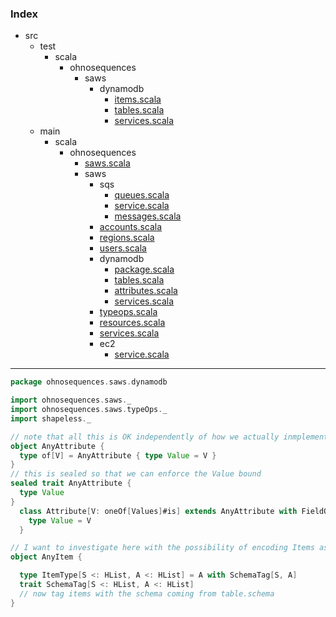 ### Index

+ src
  + test
    + scala
      + ohnosequences
        + saws
          + dynamodb
            + [items.scala](../../../../../test/scala/ohnosequences/saws/dynamodb/items.md)
            + [tables.scala](../../../../../test/scala/ohnosequences/saws/dynamodb/tables.md)
            + [services.scala](../../../../../test/scala/ohnosequences/saws/dynamodb/services.md)
  + main
    + scala
      + ohnosequences
        + [saws.scala](../../saws.md)
        + saws
          + sqs
            + [queues.scala](../sqs/queues.md)
            + [service.scala](../sqs/service.md)
            + [messages.scala](../sqs/messages.md)
          + [accounts.scala](../accounts.md)
          + [regions.scala](../regions.md)
          + [users.scala](../users.md)
          + dynamodb
            + [package.scala](package.md)
            + [tables.scala](tables.md)
            + [attributes.scala](attributes.md)
            + [services.scala](services.md)
          + [typeops.scala](../typeops.md)
          + [resources.scala](../resources.md)
          + [services.scala](../services.md)
          + ec2
            + [service.scala](../ec2/service.md)

------


```scala
package ohnosequences.saws.dynamodb

import ohnosequences.saws._
import ohnosequences.saws.typeOps._
import shapeless._

// note that all this is OK independently of how we actually inmplement records
object AnyAttribute {
  type of[V] = AnyAttribute { type Value = V }
}
// this is sealed so that we can enforce the Value bound
sealed trait AnyAttribute {
  type Value
}
  class Attribute[V: oneOf[Values]#is] extends AnyAttribute with FieldOf[V] {
    type Value = V
  }

// I want to investigate here with the possibility of encoding Items as Records tagged with the corresponding Table (singleton) type
object AnyItem {

  type ItemType[S <: HList, A <: HList] = A with SchemaTag[S, A]
  trait SchemaTag[S <: HList, A <: HList]
  // now tag items with the schema coming from table.schema
}
```

